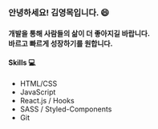 ### 안녕하세요! 김영목입니다. 😄
#### 개발을 통해 사람들의 삶이 더 좋아지길 바랍니다. <br>바르고 빠르게 성장하기를 원합니다.

#### Skills 💻
- HTML/CSS
- JavaScript
- React.js / Hooks
- SASS / Styled-Components
- Git

<!--
**mokyoungg/mokyoungg** is a ✨ _special_ ✨ repository because its `README.md` (this file) appears on your GitHub profile.

Here are some ideas to get you started:

- 🔭 I’m currently working on ...
- 🌱 I’m currently learning ...
- 👯 I’m looking to collaborate on ...
- 🤔 I’m looking for help with ...
- 💬 Ask me about ...
- 📫 How to reach me: ...
- 😄 Pronouns: ...
- ⚡ Fun fact: ...
-->
